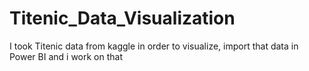 # Titenic_Data_Visualization
I took Titenic data from kaggle in order to visualize, import that data in Power BI and i work on that 
